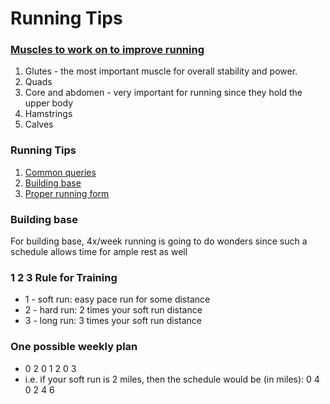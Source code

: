 # Running Tips


### [Muscles to work on to improve running](http://www.runningshoesguru.com/2014/06/five-key-muscle-groups-for-stronger-running/)
1. Glutes - the most important muscle for overall stability and power.
2. Quads
3. Core and abdomen - very important for running since they hold the upper body
4. Hamstrings
5. Calves

### Running Tips
1. [Common queries](https://www.reddit.com/r/running/wiki/index/common_questions) 
2. [Building base](http://davidhays.net/running/buildingbase.html)
3. [Proper running form](https://www.youtube.com/watch?v=entUXhcgt3c)


### Building base
For building base, 4x/week running is going to do wonders since such a schedule allows time for ample rest as well


### 1 2 3 Rule for Training
* 1 - soft run: easy pace run for some distance
* 2 - hard run: 2 times your soft run distance 
* 3 - long run: 3 times your soft run distance 


### One possible weekly plan
* 0 2 0 1 2 0 3 
* i.e. if your soft run is 2 miles, then the schedule would be (in miles): 0 4 0 2 4 6 
